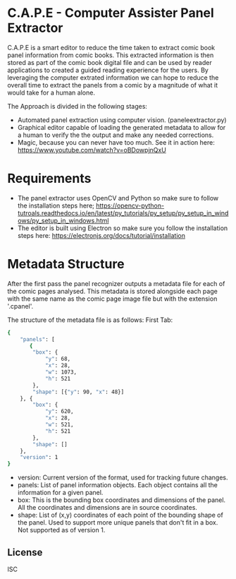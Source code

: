 # C.A.P.E - Computer Assister Panel Extractor

C.A.P.E is a smart editor to reduce the time taken to extract comic book panel information from comic books. This extracted information is then stored as part of the comic book digital file and can be used by reader applications to created a guided reading experience for the users. By leveraging the computer extrated information we can hope to reduce the overall time to extract the panels from a comic by a magnitude of what it would take for a human alone. 

The Approach is divided in the following stages:
 
  - Automated panel extraction using computer vision. (paneleextractor.py)
  - Graphical editor capable of loading the generated metadata to allow for a human to verify the the output and make any needed corrections. 
  - Magic, because you can never have too much. See it in action here: https://www.youtube.com/watch?v=oBDowpjnQxU

# Requirements

  - The panel extractor uses OpenCV and Python so make sure to follow the installation steps here; https://opencv-python-tutroals.readthedocs.io/en/latest/py_tutorials/py_setup/py_setup_in_windows/py_setup_in_windows.html
  - The editor is built using Electron so make sure you follow the installation steps here: https://electronjs.org/docs/tutorial/installation

# Metadata Structure
After the first pass the panel recognizer outputs a metadata file for each of the comic pages analysed. This metadata is stored alongside each page with the same name as the comic page image file but with the extension '.cpanel'.

The structure of the metadata file is as follows: 
First Tab:
```sh
{
	"panels": [
	   {
		"box": {
			"y": 68,
			"x": 28,
			"w": 1073,
			"h": 521
		},
		"shape": [{"y": 90, "x": 48}]
	}, {
		"box": {
			"y": 620,
			"x": 28,
			"w": 521,
			"h": 521
		},
		"shape": []
	},
	"version": 1
}
```
- version: Current version of the format, used for tracking future changes.
- panels: List of panel information objects. Each object contains all the information for a given panel.
- box: This is the bounding box coordinates and dimensions of the panel. All the coordinates and dimensions are in source coordinates. 
- shape: List of (x,y) coordinates of each point of the bounding shape of the panel. Used to support more unique panels that don't fit in a box. Not supported as of version 1.


License
----

ISC
